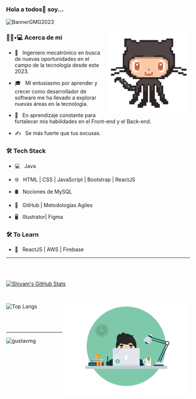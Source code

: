 ### Hola a todos👋 soy...
![BannerGMG2023](https://github.com/GustavMG/GustavMG/assets/94927159/6248400a-91d7-459b-988b-7681e64863a6)

<img align='right' src="https://raw.githubusercontent.com/iCharlesZ/FigureBed/master/img/octocat.gif" width="230">
<!--
**GustavMG/GustavMG** is a ✨ _special_ ✨ repository because its `README.md` (this file) appears on your GitHub profile.
-->
<h3> 👨🏻•💻 Acerca de mi </h3>



- 🤔 &nbsp; Ingeniero mecatrónico en busca de nuevas oportunidades en el campo de la tecnología desde este 2023.

- 🎓 &nbsp; Mi entusiasmo por aprender y crecer como desarrollador de software me ha llevado a explorar nuevas áreas en la tecnología.

- 🌱 &nbsp; En aprendizaje constante para fortalecer mis habilidades en el Front-end y el Back-end.

- ✍️ &nbsp; Se más fuerte que tus excusas.



<h3>🛠 Tech Stack</h3>



- 💻 &nbsp; Java

- 🌐 &nbsp; HTML | CSS | JavaScript | Bootstrap | ReactJS



- 🛢 &nbsp; Nociones de MySQL

- 🔧 &nbsp; GitHub | Metodologías Agiles

- 🖥 &nbsp; Illustrator| Figma




<h3>🛠 To Learn</h3>

- 🔧 &nbsp; ReactJS |  AWS | Firebase

<hr>
<br/><br/>

[![Shivam's GitHub Stats](https://github-readme-stats.vercel.app/api?username=GustavMG&show_icons=true&theme=dark)](https://github.com/shivam0110)

<br/>

<img src="https://github.com/nirala69/nirala69/blob/master/70804f7e25b11f29db904f2fa7b4cd9d.gif" width="350" align='right'>

![Top Langs](https://github-readme-stats.vercel.app/api/top-langs/?username=GustavMG&show_icons=true&theme=dark)

<br><br>
<hr>


<p align="left"> <img src="https://komarev.com/ghpvc/?username=GustavMG&label=Profile%20views&color=0e75b6&style=flat" alt="gustavmg" /> </p>

<br/>

